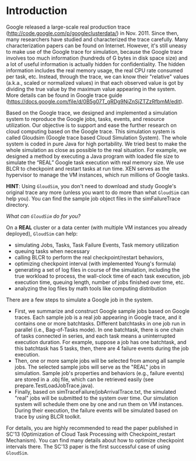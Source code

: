 # Introduction #

Google released a large-scale real production trace (http://code.google.com/p/googleclusterdata/) in Nov. 2011. Since then, many researchers have studied and characterized the trace carefully. Many characterization papers can be found on Internet. However, it's still uneasy to make use of the Google trace for simulation, because the Google trace involves too much information (hundreds of G bytes in disk space size) and a lot of useful information is actually hidden for confidentiality. The hidden information includes the real memory usage, the real CPU rate consumed per task, etc. Instead, through the trace, we can know their "relative" values (a.k.a., scaled or normalized values) in that each observed value is got by dividing the true value by the maximum value appearing in the system. More details can be found in Google trace guide
(https://docs.google.com/file/d/0B5g07T_gRDg9NjZnSjZTZzRfbmM/edit).

Based on the Google trace, we designed and implemented a simulation system to reproduce the Google jobs, tasks, events, and resource utilization. Our objective is to support and ease the further research on cloud computing based on the Google trace. This simulation system is called Gloudsim (Google trace based Cloud Simulation System). The whole system is coded in pure Java for high portability. We tried best to make the whole simulation as close as possible to the real situation. For example, we designed a method by executing a Java program with loaded file size to simulate the “REAL” Google task execution with real memory size. We use BLCR to checkpoint and restart tasks at run time. XEN serves as the hypervisor to manage the VM instances, which run millions of Google tasks.

**HINT**: Using `GloudSim`, you don't need to download and study Google's original trace any more (unless you want to do more than what `GloudSim` can help you). You can find the sample job object files in the simFailureTrace directory.

_What can `GloudSim` do for you?_

On a **REAL** cluster or a data center (with multiple VM instances you already deployed), `GloudSim` can help:

  * simulating Jobs, Tasks, Task Failure Events, Task memory utilization
  * queuing tasks when necessary
  * calling BLCR to perform the real checkpoint/restart behaviors,
  * optimizing checkpoint interval (with implemented Young's formula)
  * generating a set of log files in course of the simulation, including the true workload to process, the wall-clock time of each task execution, job execution time, queuing length, number of jobs finished over time, etc.
  * analyzing the log files by math tools like computing distribution

There are a few steps to simulate a Google job in the system.

  * First, we summarize and construct Google sample jobs based on Google traces. Each sample job is a real job appearing in Google trace, and it contains one or more batchtasks. Different batchtasks in one job run in parallel (i.e., Bag-of-Tasks mode). In one batchtask, there is one chain of tasks connected in series, and each task means a uninterrupted execution duration. For example, suppose a job has one batchtask, and this batchtask has 5 tasks, then, there are 4 failure events during the job execution.
  * Then, one or more sample jobs will be selected from among all sample jobs. The selected sample jobs will serve as the "REAL" jobs in simulation. Sample job's properties and behaviors (e.g., failure events) are stored in a .obj file, which can be retrieved easily (see prepare.TestLoadJobTrace.java).
  * Finally, based on simTraceFailure/jobArrivalTrace.txt, the simulated "real" jobs will be submitted to the system over time. Our simulation system will schedule them one by one and run them on VM instances. During their execution, the failure events will be simulated based on trace by using BLCR toolkit.

For details, you are highly recommended to read the paper published in SC'13 (Optimization of Cloud Task Processing with Checkpoint\_restart Mechanism). You can find many details about how to optimize checkpoint intervals there. The SC'13 paper is the first successful case of using `GloudSim`.
